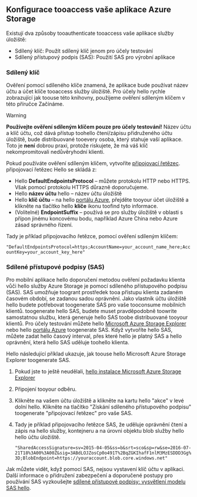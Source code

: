 ## <a name="configure-your-application-tooaccess-azure-storage"></a>Konfigurace tooaccess vaše aplikace Azure Storage
Existují dva způsoby tooauthenticate tooaccess vaše aplikace služby úložiště:

* Sdílený klíč: Použít sdílený klíč jenom pro účely testování
* Sdílený přístupový podpis (SAS): Použití SAS pro výrobní aplikace

### <a name="shared-key"></a>Sdílený klíč
Ověření pomocí sdíleného klíče znamená, že aplikace bude používat název účtu a účet klíče tooaccess služby úložiště. Pro účely hello rychle zobrazující jak toouse této knihovny, použijeme ověření sdíleným klíčem v této příručce Začínáme.

> [!WARNING] 
> **Používejte ověření sdíleným klíčem pouze pro účely testování!** Název účtu a klíč účtu, což dává přístup toohello čtení/zápisu přidruženého účtu úložiště, bude distribuované tooevery osoba, který stahuje vaší aplikace. Toto je **není** dobrou praxi, protože riskujete, že má váš klíč nekompromitovali nedůvěryhodní klienti.
> 
> 

Pokud používáte ověření sdíleným klíčem, vytvoříte [připojovací řetězec](../articles/storage/common/storage-configure-connection-string.md). připojovací řetězec Hello se skládá z:  

* Hello **DefaultEndpointsProtocol** – můžete protokolu HTTP nebo HTTPS. Však pomocí protokolu HTTPS důrazně doporučujeme.
* Hello **název účtu** hello – název účtu úložiště
* Hello **klíč účtu** – na hello [portálu Azure](https://portal.azure.com), přejděte tooyour účet úložiště a klikněte na tlačítko hello **klíče** ikonu toofind tyto informace.
* (Volitelné) **EndpointSuffix** – používá se pro služby úložiště v oblasti s přípon jinému koncovému bodu, například Azure China nebo Azure zásad správného řízení.

Tady je příklad připojovacího řetězce, pomocí ověření sdíleným klíčem:

`"DefaultEndpointsProtocol=https;AccountName=your_account_name_here;AccountKey=your_account_key_here"`

### <a name="shared-access-signatures-sas"></a>Sdílené přístupové podpisy (SAS)
Pro mobilní aplikace hello doporučení metodou ověření požadavku klienta vůči hello služby Azure Storage je pomocí sdíleného přístupového podpisu (SAS). SAS umožňuje toogrant prostředek tooa přístupu klienta zadaném časovém období, se zadanou sadou oprávnění.
Jako vlastník účtu úložiště hello budete potřebovat toogenerate SAS pro vaše tooconsume mobilních klientů. toogenerate hello SAS, budete muset pravděpodobně toowrite samostatnou službu, která generuje hello SAS toobe distribuované tooyour klientů. Pro účely testování můžete hello [Microsoft Azure Storage Explorer](http://storageexplorer.com) nebo hello [portálu Azure](https://portal.azure.com) toogenerate SAS. Když vytvoříte hello SAS, můžete zadat hello časový interval, přes které hello je platný SAS a hello oprávnění, která hello SAS uděluje toohello klienta.

Hello následující příklad ukazuje, jak toouse hello Microsoft Azure Storage Explorer toogenerate SAS.

1. Pokud jste to ještě neudělali, [hello instalace Microsoft Azure Storage Explorer](http://storageexplorer.com)
2. Připojení tooyour odběru.
3. Klikněte na vašem účtu úložiště a klikněte na kartu hello "akce" v levé dolní hello. Klikněte na tlačítko "Získání sdíleného přístupového podpisu" toogenerate "připojovací řetězec" pro vaše SAS.
4. Tady je příklad připojovacího řetězce SAS, že uděluje oprávnění čtení a zápis na hello služby, kontejneru a na úrovni objektu blob služby hello hello účtu úložiště.
   
   `"SharedAccessSignature=sv=2015-04-05&ss=b&srt=sco&sp=rw&se=2016-07-21T18%3A00%3A00Z&sig=3ABdLOJZosCp0o491T%2BqZGKIhafF1nlM3MzESDDD3Gg%3D;BlobEndpoint=https://youraccount.blob.core.windows.net"`

Jak můžete vidět, když pomocí SAS, nejsou vystavení klíč účtu v aplikaci. Další informace o přidružení zabezpečení a doporučené postupy pro používání SAS vyzkoušejte [sdílené přístupové podpisy: vysvětlení modelu SAS hello](../articles/storage/common/storage-dotnet-shared-access-signature-part-1.md).

